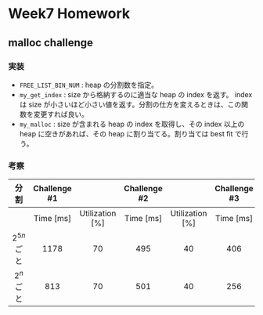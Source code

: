 # Week7 Homework

## malloc challenge

### 実装

- `FREE_LIST_BIN_NUM` : heap の分割数を指定。
- `my_get_index` : size から格納するのに適当な heap の index を返す。 index は size が小さいほど小さい値を返す。分割の仕方を変えるときは、この関数を変更すれば良い。
- `my_malloc` : size が含まれる heap の index を取得し、その index 以上の heap に空きがあれば、その heap に割り当てる。割り当ては best fit で行う。

### 考察

| 分割 | Challenge #1 || Challenge #2 || Challenge #3 || Challenge #4 ||Challenge #5 ||
| :---: | :---: |:---: | :---: |:---: | :---: |:---: | :---: |:---: | :---: |:---: |
| | Time [ms]| Utilization [%] | Time [ms]| Utilization [%] | Time [ms]| Utilization [%] | Time [ms]| Utilization [%] | Time [ms]| Utilization [%] |
| $2^{5n}$ ごと | 1178 | 70 | 495 | 40 | 406 | 51 | 3734 | 72 | 1896 | 75 |
| $2^n$ ごと | 813 | 70 | 501 | 40 | 256 | 51 | 753 | 72 | 437 | 75 |
